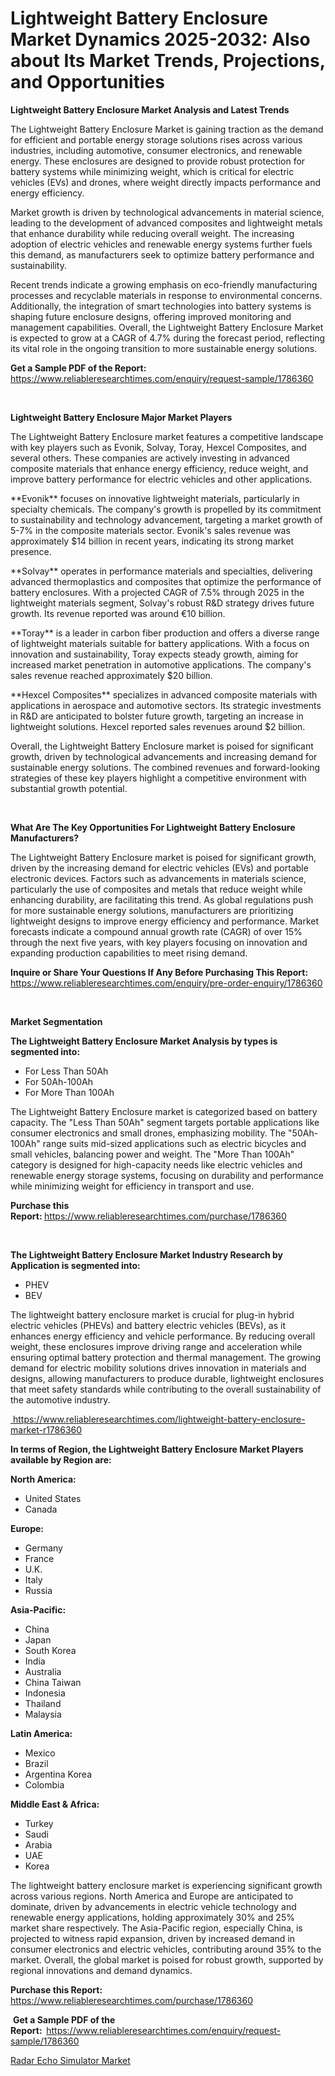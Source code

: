 <p><h1>Lightweight Battery Enclosure Market Dynamics 2025-2032: Also about Its Market Trends, Projections, and Opportunities</h1></p><p><strong>Lightweight Battery Enclosure Market Analysis and Latest Trends</strong></p>
<p><p>The Lightweight Battery Enclosure Market is gaining traction as the demand for efficient and portable energy storage solutions rises across various industries, including automotive, consumer electronics, and renewable energy. These enclosures are designed to provide robust protection for battery systems while minimizing weight, which is critical for electric vehicles (EVs) and drones, where weight directly impacts performance and energy efficiency. </p><p>Market growth is driven by technological advancements in material science, leading to the development of advanced composites and lightweight metals that enhance durability while reducing overall weight. The increasing adoption of electric vehicles and renewable energy systems further fuels this demand, as manufacturers seek to optimize battery performance and sustainability.</p><p>Recent trends indicate a growing emphasis on eco-friendly manufacturing processes and recyclable materials in response to environmental concerns. Additionally, the integration of smart technologies into battery systems is shaping future enclosure designs, offering improved monitoring and management capabilities. Overall, the Lightweight Battery Enclosure Market is expected to grow at a CAGR of 4.7% during the forecast period, reflecting its vital role in the ongoing transition to more sustainable energy solutions.</p></p>
<p><strong>Get a Sample PDF of the Report:&nbsp;</strong> <a href="https://www.reliableresearchtimes.com/enquiry/request-sample/1786360?utm_campaign=2606&utm_medium=2&utm_source=Github&utm_content=ia&utm_term=25032025&utm_id=lightweight-battery-enclosure">https://www.reliableresearchtimes.com/enquiry/request-sample/1786360</a></p>
<p>&nbsp;</p>
<p><strong>Lightweight Battery Enclosure Major Market Players</strong></p>
<p><p>The Lightweight Battery Enclosure market features a competitive landscape with key players such as Evonik, Solvay, Toray, Hexcel Composites, and several others. These companies are actively investing in advanced composite materials that enhance energy efficiency, reduce weight, and improve battery performance for electric vehicles and other applications.</p><p>**Evonik** focuses on innovative lightweight materials, particularly in specialty chemicals. The company's growth is propelled by its commitment to sustainability and technology advancement, targeting a market growth of 5-7% in the composite materials sector. Evonik's sales revenue was approximately $14 billion in recent years, indicating its strong market presence.</p><p>**Solvay** operates in performance materials and specialties, delivering advanced thermoplastics and composites that optimize the performance of battery enclosures. With a projected CAGR of 7.5% through 2025 in the lightweight materials segment, Solvay's robust R&D strategy drives future growth. Its revenue reported was around €10 billion.</p><p>**Toray** is a leader in carbon fiber production and offers a diverse range of lightweight materials suitable for battery applications. With a focus on innovation and sustainability, Toray expects steady growth, aiming for increased market penetration in automotive applications. The company's sales revenue reached approximately $20 billion.</p><p>**Hexcel Composites** specializes in advanced composite materials with applications in aerospace and automotive sectors. Its strategic investments in R&D are anticipated to bolster future growth, targeting an increase in lightweight solutions. Hexcel reported sales revenues around $2 billion.</p><p>Overall, the Lightweight Battery Enclosure market is poised for significant growth, driven by technological advancements and increasing demand for sustainable energy solutions. The combined revenues and forward-looking strategies of these key players highlight a competitive environment with substantial growth potential.</p></p>
<p>&nbsp;</p>
<p><strong>What Are The Key Opportunities For Lightweight Battery Enclosure Manufacturers?</strong></p>
<p><p>The Lightweight Battery Enclosure market is poised for significant growth, driven by the increasing demand for electric vehicles (EVs) and portable electronic devices. Factors such as advancements in materials science, particularly the use of composites and metals that reduce weight while enhancing durability, are facilitating this trend. As global regulations push for more sustainable energy solutions, manufacturers are prioritizing lightweight designs to improve energy efficiency and performance. Market forecasts indicate a compound annual growth rate (CAGR) of over 15% through the next five years, with key players focusing on innovation and expanding production capabilities to meet rising demand.</p></p>
<p><strong>Inquire or Share Your Questions If Any Before Purchasing This Report:</strong> <a href="https://www.reliableresearchtimes.com/enquiry/pre-order-enquiry/1786360?utm_campaign=2606&utm_medium=2&utm_source=Github&utm_content=ia&utm_term=25032025&utm_id=lightweight-battery-enclosure">https://www.reliableresearchtimes.com/enquiry/pre-order-enquiry/1786360</a></p>
<p>&nbsp;</p>
<p><strong>Market Segmentation</strong></p>
<p><strong>The Lightweight Battery Enclosure Market Analysis by types is segmented into:</strong></p>
<p><ul><li>For Less Than 50Ah</li><li>For 50Ah-100Ah</li><li>For More Than 100Ah</li></ul></p>
<p><p>The Lightweight Battery Enclosure market is categorized based on battery capacity. The "Less Than 50Ah" segment targets portable applications like consumer electronics and small drones, emphasizing mobility. The "50Ah-100Ah" range suits mid-sized applications such as electric bicycles and small vehicles, balancing power and weight. The "More Than 100Ah" category is designed for high-capacity needs like electric vehicles and renewable energy storage systems, focusing on durability and performance while minimizing weight for efficiency in transport and use.</p></p>
<p><strong>Purchase this Report:&nbsp;</strong><a href="https://www.reliableresearchtimes.com/purchase/1786360?utm_campaign=2606&utm_medium=2&utm_source=Github&utm_content=ia&utm_term=25032025&utm_id=lightweight-battery-enclosure">https://www.reliableresearchtimes.com/purchase/1786360</a></p>
<p>&nbsp;</p>
<p><strong>The Lightweight Battery Enclosure Market Industry Research by Application is segmented into:</strong></p>
<p><ul><li>PHEV</li><li>BEV</li></ul></p>
<p><p>The lightweight battery enclosure market is crucial for plug-in hybrid electric vehicles (PHEVs) and battery electric vehicles (BEVs), as it enhances energy efficiency and vehicle performance. By reducing overall weight, these enclosures improve driving range and acceleration while ensuring optimal battery protection and thermal management. The growing demand for electric mobility solutions drives innovation in materials and designs, allowing manufacturers to produce durable, lightweight enclosures that meet safety standards while contributing to the overall sustainability of the automotive industry.</p></p>
<p><a href="https://www.reliableresearchtimes.com/lightweight-battery-enclosure-market-r1786360?utm_campaign=2606&utm_medium=2&utm_source=Github&utm_content=ia&utm_term=25032025&utm_id=lightweight-battery-enclosure">&nbsp;https://www.reliableresearchtimes.com/lightweight-battery-enclosure-market-r1786360</a></p>
<p><strong>In terms of Region, the Lightweight Battery Enclosure Market Players available by Region are:</strong></p>
<p>
    <p> <strong> North America: </strong>
        <ul>
            <li>United States</li>
            <li>Canada</li>
        </ul>
        </p> 
    <p> <strong> Europe: </strong>
        <ul>
            <li>Germany</li>
            <li>France</li>
            <li>U.K.</li>
            <li>Italy</li>
            <li>Russia</li>
        </ul>
        </p> 
    <p> <strong> Asia-Pacific: </strong>
        <ul>
            <li>China</li>
            <li>Japan</li>
            <li>South Korea</li>
            <li>India</li>
            <li>Australia</li>
            <li>China Taiwan</li>
            <li>Indonesia</li>
            <li>Thailand</li>
            <li>Malaysia</li>
        </ul>
        </p> 
    <p> <strong> Latin America: </strong>
        <ul>
            <li>Mexico</li>
            <li>Brazil</li>
            <li>Argentina Korea</li>
            <li>Colombia</li>
        </ul>
        </p> 
    <p> <strong> Middle East & Africa: </strong>
        <ul>
            <li>Turkey</li>
            <li>Saudi</li>
            <li>Arabia</li>
            <li>UAE</li>
            <li>Korea</li>
        </ul>
    </p>
    </p>
<p><p>The lightweight battery enclosure market is experiencing significant growth across various regions. North America and Europe are anticipated to dominate, driven by advancements in electric vehicle technology and renewable energy applications, holding approximately 30% and 25% market share respectively. The Asia-Pacific region, especially China, is projected to witness rapid expansion, driven by increased demand in consumer electronics and electric vehicles, contributing around 35% to the market. Overall, the global market is poised for robust growth, supported by regional innovations and demand dynamics.</p></p>
<p><strong>Purchase this Report: </strong><a href="https://www.reliableresearchtimes.com/purchase/1786360?utm_campaign=2606&utm_medium=2&utm_source=Github&utm_content=ia&utm_term=25032025&utm_id=lightweight-battery-enclosure">https://www.reliableresearchtimes.com/purchase/1786360</a></p>
<p>&nbsp;<strong>Get a Sample PDF of the Report:&nbsp;&nbsp;</strong><a href="https://www.reliableresearchtimes.com/enquiry/request-sample/1786360?utm_campaign=2606&utm_medium=2&utm_source=Github&utm_content=ia&utm_term=25032025&utm_id=lightweight-battery-enclosure">https://www.reliableresearchtimes.com/enquiry/request-sample/1786360</a></p>
<p><strong></strong></p>
<p><p><a href="https://github.com/manesros8/Market-Research-Report-List-1/blob/main/radar-echo-simulator-market.md?utm_campaign=2606&utm_medium=2&utm_source=Github&utm_content=ia&utm_term=25032025&utm_id=lightweight-battery-enclosure">Radar Echo Simulator Market</a></p></p>